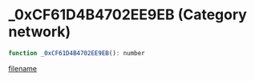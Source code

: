 # _0xCF61D4B4702EE9EB (Category network)

```js
function _0xCF61D4B4702EE9EB(): number
```

[filename](_0xCF61D4B4702EE9EB_m.md ':include')